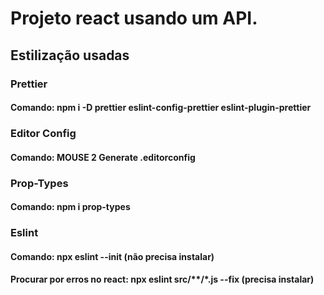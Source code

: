 # Projeto react usando um API.


## Estilização usadas

### Prettier
#### Comando: npm i -D prettier eslint-config-prettier eslint-plugin-prettier

### Editor Config
#### Comando: MOUSE 2 Generate .editorconfig

### Prop-Types
#### Comando: npm i prop-types 

### Eslint 
#### Comando: npx eslint --init (não precisa instalar)
#### Procurar por erros no react: npx eslint src/**/*.js --fix (precisa instalar)



    
